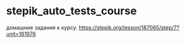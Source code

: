 # stepik_auto_tests_course
домашние задания к курсу.
https://stepik.org/lesson/187065/step/7?unit=161976